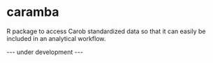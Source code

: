 # caramba

R package to access Carob standardized data so that it can easily be included in an analytical workflow. 

--- under development ---
